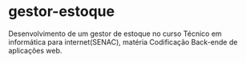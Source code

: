 # gestor-estoque
Desenvolvimento de um gestor de estoque no curso Técnico em informática para internet(SENAC), matéria Codificação Back-ende de aplicações web.
